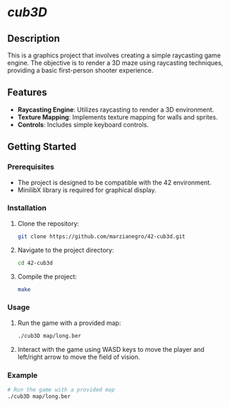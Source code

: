 # *cub3D*

## Description
This is a graphics project that involves creating a simple raycasting game engine. The objective is to render a 3D maze using raycasting techniques, providing a basic first-person shooter experience.

## Features
- **Raycasting Engine**: Utilizes raycasting to render a 3D environment.
- **Texture Mapping**: Implements texture mapping for walls and sprites.
- **Controls**: Includes simple keyboard controls.

## Getting Started
### Prerequisites
- The project is designed to be compatible with the 42 environment.
- MinilibX library is required for graphical display.

### Installation
1. Clone the repository:

    ```bash
    git clone https://github.com/marzianegro/42-cub3d.git
    ```

2. Navigate to the project directory:

    ```bash
    cd 42-cub3d
    ```

3. Compile the project:

    ```bash
    make
    ```

### Usage
1. Run the game with a provided map:

    ```bash
    ./cub3D map/long.ber
    ```

2. Interact with the game using WASD keys to move the player and left/right arrow to move the field of vision.

### Example

```bash
# Run the game with a provided map
./cub3D map/long.ber
```
